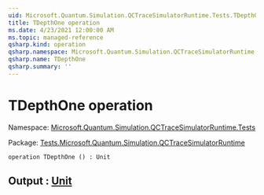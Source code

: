 ```yaml
---
uid: Microsoft.Quantum.Simulation.QCTraceSimulatorRuntime.Tests.TDepthOne
title: TDepthOne operation
ms.date: 4/23/2021 12:00:00 AM
ms.topic: managed-reference
qsharp.kind: operation
qsharp.namespace: Microsoft.Quantum.Simulation.QCTraceSimulatorRuntime.Tests
qsharp.name: TDepthOne
qsharp.summary: ''
---
```


# TDepthOne operation

Namespace: [Microsoft.Quantum.Simulation.QCTraceSimulatorRuntime.Tests](xref:Microsoft.Quantum.Simulation.QCTraceSimulatorRuntime.Tests)

Package: [Tests.Microsoft.Quantum.Simulation.QCTraceSimulatorRuntime](https://nuget.org/packages/Tests.Microsoft.Quantum.Simulation.QCTraceSimulatorRuntime)




```qsharp
operation TDepthOne () : Unit
```


## Output : [Unit](xref:microsoft.quantum.qsharp.valueliterals#unit-literal)


